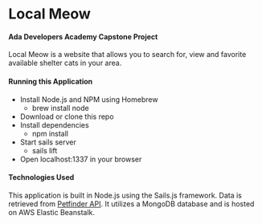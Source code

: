 # Local Meow
#### Ada Developers Academy Capstone Project

Local Meow is a website that allows you to search for, view and favorite available shelter cats in your area.

#### Running this Application
* Install Node.js and NPM using Homebrew
    * brew install node
* Download or clone this repo
* Install dependencies  
    * npm install
* Start sails server
    * sails lift
* Open localhost:1337 in your browser

#### Technologies Used
This application is built in Node.js using the Sails.js framework. Data is retrieved from [Petfinder API](https://www.petfinder.com/developers/api-docs). It utilizes a MongoDB database and is hosted on AWS Elastic Beanstalk.
